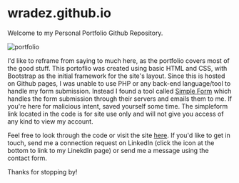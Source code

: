 # wradez.github.io

Welcome to my Personal Portfolio Github Repository. 

![portfolio](https://user-images.githubusercontent.com/36545686/46364414-fa038800-c632-11e8-883d-01712fba4c7a.JPG)

I'd like to reframe from saying to much here, as the portfolio covers most of the good stuff. This portoflio was created using basic HTML and CSS, with Bootstrap as the initial framework for the site's layout. Since this is hosted on Github pages, I was unable to use PHP or any back-end language/tool to handle my form submission. Instead I found a tool called [Simple Form](https://getsimpleform.com/) which handles the form submission through their servers and emails them to me. If you're here for malicious intent, saved yourself some time. The simpleform link located in the code is for site use only and will not give you access of any kind to view my account. 

Feel free to look through the code or visit the site [here](wradez.github.io). If you'd like to get in touch, send me a connection request on LinkedIn (click the icon at the bottom to link to my LinekdIn page) or send me a message using the contact form.

Thanks for stopping by!
